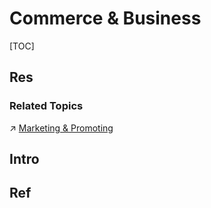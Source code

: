 # Commerce & Business

[TOC]



## Res
### Related Topics
↗ [Marketing & Promoting](🙇🏼‍♀️%20Business%20&%20Entrepreneurship/Marketing%20&%20Promoting/Marketing%20&%20Promoting.md)



## Intro



## Ref
